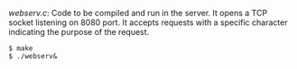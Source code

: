 *webserv.c*: Code to be compiled and run in the server. It opens a TCP socket listening on 8080 port. It accepts requests with a specific character indicating the purpose of the request.
```
$ make
$ ./webserv&
```